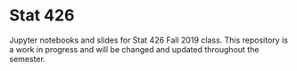 # Stat 426

Jupyter notebooks and slides for Stat 426 Fall 2019 class.  This repository is a work in progress and will be changed and updated throughout the semester.  
